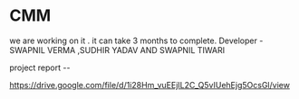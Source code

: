 # CMM
we are working on it . it can take 3 months to complete.
Developer - SWAPNIL VERMA ,SUDHIR YADAV AND SWAPNIL TIWARI

project report --

https://drive.google.com/file/d/1i28Hm_vuEEjIL2C_Q5vIUehEjg5OcsGl/view

